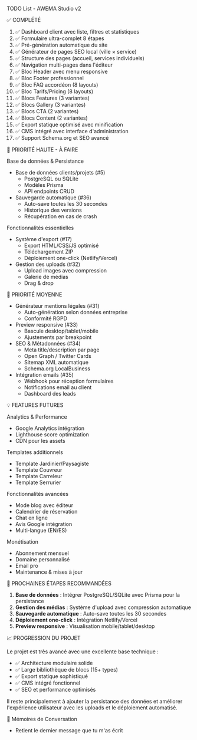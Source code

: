  TODO List - AWEMA Studio v2

  ✅ COMPLÉTÉ

  1. ✅ Dashboard client avec liste, filtres et statistiques
  2. ✅ Formulaire ultra-complet 8 étapes
  3. ✅ Pré-génération automatique du site
  4. ✅ Générateur de pages SEO local (ville × service)
  5. ✅ Structure des pages (accueil, services individuels)
  6. ✅ Navigation multi-pages dans l'éditeur
  7. ✅ Bloc Header avec menu responsive
  8. ✅ Bloc Footer professionnel
  9. ✅ Bloc FAQ accordéon (8 layouts)
  10. ✅ Bloc Tarifs/Pricing (8 layouts)
  11. ✅ Blocs Features (3 variantes)
  12. ✅ Blocs Gallery (3 variantes)
  13. ✅ Blocs CTA (2 variantes)
  14. ✅ Blocs Content (2 variantes)
  15. ✅ Export statique optimisé avec minification
  16. ✅ CMS intégré avec interface d'administration
  17. ✅ Support Schema.org et SEO avancé

  🚀 PRIORITÉ HAUTE - À FAIRE

  Base de données & Persistance

  - Base de données clients/projets (#5)
    - PostgreSQL ou SQLite
    - Modèles Prisma
    - API endpoints CRUD
  - Sauvegarde automatique (#36)
    - Auto-save toutes les 30 secondes
    - Historique des versions
    - Récupération en cas de crash

  Fonctionnalités essentielles

  - Système d'export (#17)
    - Export HTML/CSS/JS optimisé
    - Téléchargement ZIP
    - Déploiement one-click (Netlify/Vercel)
  - Gestion des uploads (#32)
    - Upload images avec compression
    - Galerie de médias
    - Drag & drop

  🔧 PRIORITÉ MOYENNE

  - Générateur mentions légales (#31)
    - Auto-génération selon données entreprise
    - Conformité RGPD
  - Preview responsive (#33)
    - Bascule desktop/tablet/mobile
    - Ajustements par breakpoint
  - SEO & Métadonnées (#34)
    - Meta title/description par page
    - Open Graph / Twitter Cards
    - Sitemap XML automatique
    - Schema.org LocalBusiness
  - Intégration emails (#35)
    - Webhook pour réception formulaires
    - Notifications email au client
    - Dashboard des leads

  💡 FEATURES FUTURES

  Analytics & Performance

  - Google Analytics intégration
  - Lighthouse score optimization
  - CDN pour les assets

  Templates additionnels

  - Template Jardinier/Paysagiste
  - Template Couvreur
  - Template Carreleur
  - Template Serrurier

  Fonctionnalités avancées

  - Mode blog avec éditeur
  - Calendrier de réservation
  - Chat en ligne
  - Avis Google intégration
  - Multi-langue (EN/ES)

  Monétisation

  - Abonnement mensuel
  - Domaine personnalisé
  - Email pro
  - Maintenance & mises à jour

  🎯 PROCHAINES ÉTAPES RECOMMANDÉES

  1. **Base de données** : Intégrer PostgreSQL/SQLite avec Prisma pour la persistance
  2. **Gestion des médias** : Système d'upload avec compression automatique
  3. **Sauvegarde automatique** : Auto-save toutes les 30 secondes
  4. **Déploiement one-click** : Intégration Netlify/Vercel
  5. **Preview responsive** : Visualisation mobile/tablet/desktop

  📈 PROGRESSION DU PROJET

  Le projet est très avancé avec une excellente base technique :
  - ✅ Architecture modulaire solide
  - ✅ Large bibliothèque de blocs (15+ types)
  - ✅ Export statique sophistiqué
  - ✅ CMS intégré fonctionnel
  - ✅ SEO et performance optimisés

  Il reste principalement à ajouter la persistance des données et améliorer l'expérience utilisateur avec les uploads et le déploiement automatisé.

  🧠 Mémoires de Conversation

  - Retient le dernier message que tu m'as écrit